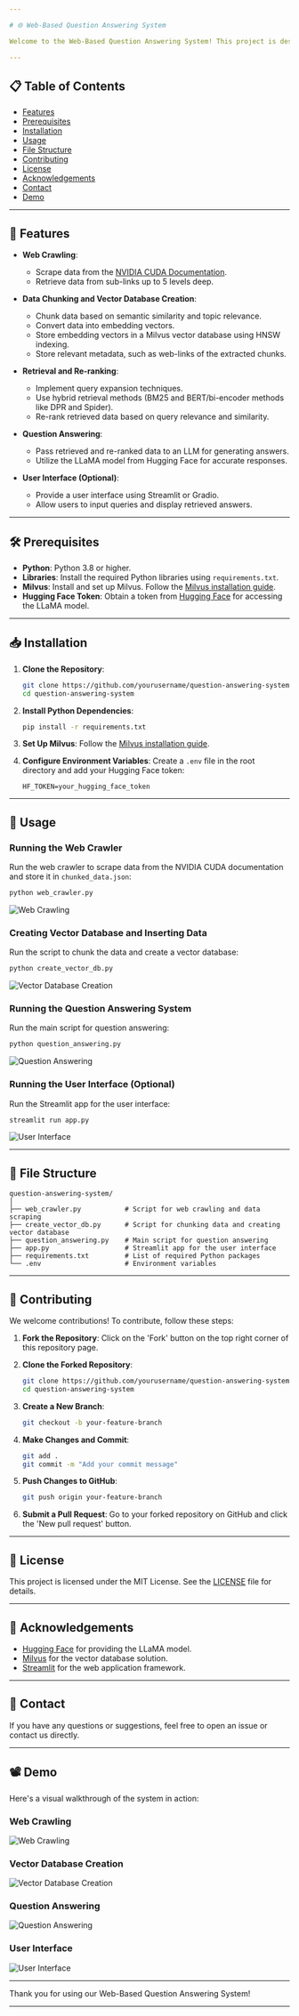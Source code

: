 ```yaml
---

# 🌐 Web-Based Question Answering System

Welcome to the Web-Based Question Answering System! This project is designed to scrape, chunk, and analyze data from the NVIDIA CUDA documentation to provide accurate and relevant answers to user queries. It employs advanced techniques for data chunking, vector storage, hybrid retrieval, and re-ranking, all powered by a robust language model for generating responses.

---
```


## 📋 Table of Contents

- [Features](#features)
- [Prerequisites](#prerequisites)
- [Installation](#installation)
- [Usage](#usage)
- [File Structure](#file-structure)
- [Contributing](#contributing)
- [License](#license)
- [Acknowledgements](#acknowledgements)
- [Contact](#contact)
- [Demo](#demo)

---

## 🚀 Features

- **Web Crawling**: 
  - Scrape data from the [NVIDIA CUDA Documentation](https://docs.nvidia.com/cuda/).
  - Retrieve data from sub-links up to 5 levels deep.

- **Data Chunking and Vector Database Creation**:
  - Chunk data based on semantic similarity and topic relevance.
  - Convert data into embedding vectors.
  - Store embedding vectors in a Milvus vector database using HNSW indexing.
  - Store relevant metadata, such as web-links of the extracted chunks.

- **Retrieval and Re-ranking**:
  - Implement query expansion techniques.
  - Use hybrid retrieval methods (BM25 and BERT/bi-encoder methods like DPR and Spider).
  - Re-rank retrieved data based on query relevance and similarity.

- **Question Answering**:
  - Pass retrieved and re-ranked data to an LLM for generating answers.
  - Utilize the LLaMA model from Hugging Face for accurate responses.

- **User Interface (Optional)**:
  - Provide a user interface using Streamlit or Gradio.
  - Allow users to input queries and display retrieved answers.

---

## 🛠 Prerequisites

- **Python**: Python 3.8 or higher.
- **Libraries**: Install the required Python libraries using `requirements.txt`.
- **Milvus**: Install and set up Milvus. Follow the [Milvus installation guide](https://zilliz.com/blog/getting-started-with-a-milvus-connection).
- **Hugging Face Token**: Obtain a token from [Hugging Face](https://huggingface.co) for accessing the LLaMA model.

---

## 📥 Installation

1. **Clone the Repository**:
   ```sh
   git clone https://github.com/yourusername/question-answering-system.git
   cd question-answering-system
   ```

2. **Install Python Dependencies**:
   ```sh
   pip install -r requirements.txt
   ```

3. **Set Up Milvus**:
   Follow the [Milvus installation guide](https://zilliz.com/blog/getting-started-with-a-milvus-connection).

4. **Configure Environment Variables**:
   Create a `.env` file in the root directory and add your Hugging Face token:
   ```env
   HF_TOKEN=your_hugging_face_token
   ```

---

## 🚀 Usage

### Running the Web Crawler

Run the web crawler to scrape data from the NVIDIA CUDA documentation and store it in `chunked_data.json`:
```sh
python web_crawler.py
```

![Web Crawling](https://path/to/your/web_crawling.gif)

### Creating Vector Database and Inserting Data

Run the script to chunk the data and create a vector database:
```sh
python create_vector_db.py
```

![Vector Database Creation](https://path/to/your/vector_db_creation.gif)

### Running the Question Answering System

Run the main script for question answering:
```sh
python question_answering.py
```

![Question Answering](https://path/to/your/question_answering.gif)

### Running the User Interface (Optional)

Run the Streamlit app for the user interface:
```sh
streamlit run app.py
```

![User Interface](https://path/to/your/user_interface.gif)

---

## 📁 File Structure

```
question-answering-system/
│
├── web_crawler.py           # Script for web crawling and data scraping
├── create_vector_db.py      # Script for chunking data and creating vector database
├── question_answering.py    # Main script for question answering
├── app.py                   # Streamlit app for the user interface
├── requirements.txt         # List of required Python packages
└── .env                     # Environment variables
```

---

## 🤝 Contributing

We welcome contributions! To contribute, follow these steps:

1. **Fork the Repository**: Click on the 'Fork' button on the top right corner of this repository page.

2. **Clone the Forked Repository**:
   ```sh
   git clone https://github.com/yourusername/question-answering-system.git
   cd question-answering-system
   ```

3. **Create a New Branch**:
   ```sh
   git checkout -b your-feature-branch
   ```

4. **Make Changes and Commit**:
   ```sh
   git add .
   git commit -m "Add your commit message"
   ```

5. **Push Changes to GitHub**:
   ```sh
   git push origin your-feature-branch
   ```

6. **Submit a Pull Request**: Go to your forked repository on GitHub and click the 'New pull request' button.

---

## 📜 License

This project is licensed under the MIT License. See the [LICENSE](LICENSE) file for details.

---

## 💬 Acknowledgements

- [Hugging Face](https://huggingface.co) for providing the LLaMA model.
- [Milvus](https://milvus.io) for the vector database solution.
- [Streamlit](https://streamlit.io) for the web application framework.

---

## 📧 Contact

If you have any questions or suggestions, feel free to open an issue or contact us directly.

---

## 📽 Demo

Here's a visual walkthrough of the system in action:

### Web Crawling

![Web Crawling](https://github.com/ZXEcoder/Step-AI-Project/blob/main/gif/3.png)

### Vector Database Creation

![Vector Database Creation](https://path/to/your/vector_db_creation.gif)

### Question Answering

![Question Answering](https://github.com/ZXEcoder/Step-AI-Project/blob/main/gif/1.gif)

### User Interface

![User Interface](https://path/to/your/user_interface.gif)

---

Thank you for using our Web-Based Question Answering System! 

---
